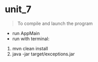# unit_7
>To compile and launch the program
- run AppMain
- run with terminal:
1. mvn clean install
2. java -jar target/exceptions.jar
